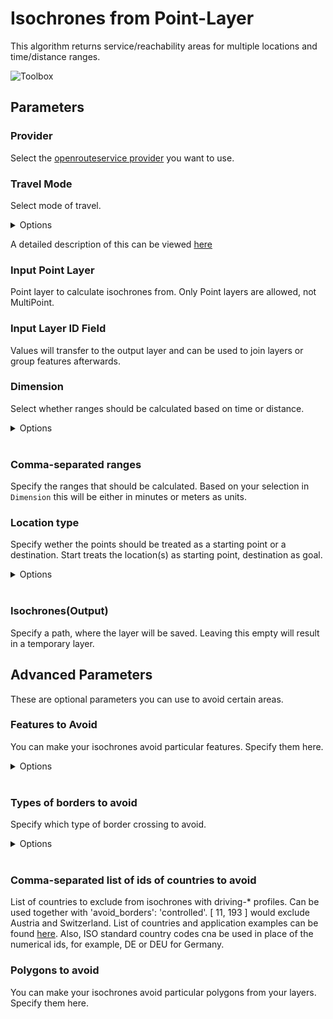 # Isochrones from Point-Layer
This algorithm returns service/reachability areas for multiple locations and time/distance ranges.

<img src="/wiki/img/isochrones_from_layer_toolbox.png" alt="Toolbox">

## Parameters

### Provider
Select the [openrouteservice provider](../general/provider_settings.md) you want to use.

### Travel Mode
Select mode of travel.

<details>
<summary>Options</summary>
<br>
<ul>
 <li>driving-car</li>
 <li>driving-hgv</li>
 <li>cycling-regular</li>
 <li>cycling-road</li>
 <li>cycling-mountain</li>
 <li>cycling-electric</li>
 <li>foot-walking</li>
 <li>foot-hiking</li>
 <li>wheelchair</li>
</ul>
</details>

A detailed description of this can be viewed [here](https://giscience.github.io/openrouteservice/technical-details/travel-speeds/#travel-time-calculation)

### Input Point Layer
Point layer to calculate isochrones from. Only Point layers are allowed, not MultiPoint.

### Input Layer ID Field
Values will transfer to the output layer and can be used to join layers or group features afterwards.

### Dimension
Select whether ranges should be calculated based on time or distance.

<details>
<summary>Options</summary>
<br>
<ul>
 <li>time</li>
 <li>distance</li>
</ul>
</details>
<br>

### Comma-separated ranges
Specify the ranges that should be calculated. Based on your selection in `Dimension` this will be either in minutes or meters as units.

### Location type
Specify wether the points should be treated as a starting point or a destination. Start treats the location(s) as starting point, destination as goal.

<details>
<summary>Options</summary>
<br>
<ul>
 <li>start</li>
 <li>destination</li>
</ul>
</details>
<br>

### Isochrones(Output)
Specify a path, where the layer will be saved. Leaving this empty will result in a temporary layer. 

## Advanced Parameters
These are optional parameters you can use to avoid certain areas.

### Features to Avoid
You can make your isochrones avoid particular features. Specify them here.

<details>
<summary>Options</summary>
<br>
<ul>
  <li>Highways</li>
  <li>Tollways</li>
  <li>Ferries</li>
  <li>Fords</li>
  <li>Steps</li>
</ul>
</details>
<br>

### Types of borders to avoid
Specify which type of border crossing to avoid.

<details>
<summary>Options</summary>
<br>
<ul>
  <li>all</li>
  <li>controlled</li>
</ul>
</details>
<br>

### Comma-separated list of ids of countries to avoid
List of countries to exclude from isochrones with driving-* profiles. Can be used together with 'avoid_borders': 'controlled'. [ 11, 193 ] would exclude Austria and Switzerland. List of countries and application examples can be found [here](https://giscience.github.io/openrouteservice/technical-details/country-list). Also, ISO standard country codes cna be used in place of the numerical ids, for example, DE or DEU for Germany.

### Polygons to avoid
You can make your isochrones avoid particular polygons from your layers. Specify them here.
